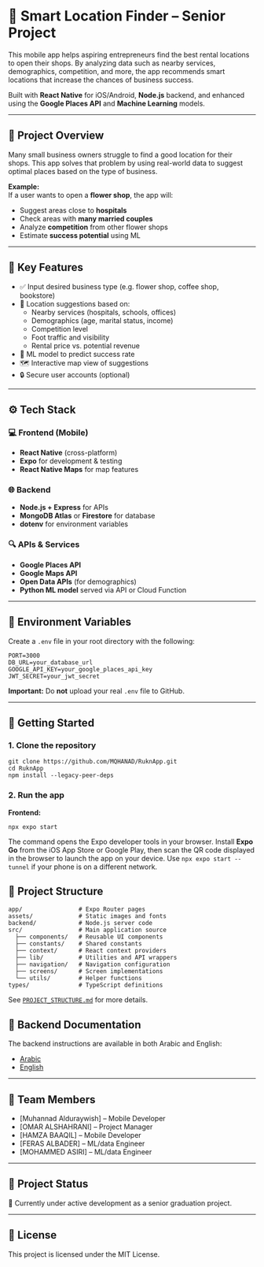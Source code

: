 # 📍 Smart Location Finder – Senior Project

This mobile app helps aspiring entrepreneurs find the best rental locations to open their shops. By analyzing data such as nearby services, demographics, competition, and more, the app recommends smart locations that increase the chances of business success.

Built with **React Native** for iOS/Android, **Node.js** backend, and enhanced using the **Google Places API** and **Machine Learning** models.

---

## 🧠 Project Overview

Many small business owners struggle to find a good location for their shops. This app solves that problem by using real-world data to suggest optimal places based on the type of business.

**Example:**  
If a user wants to open a **flower shop**, the app will:
- Suggest areas close to **hospitals**
- Check areas with **many married couples**
- Analyze **competition** from other flower shops
- Estimate **success potential** using ML

---

## 🌟 Key Features

- ✅ Input desired business type (e.g. flower shop, coffee shop, bookstore)
- 📍 Location suggestions based on:
  - Nearby services (hospitals, schools, offices)
  - Demographics (age, marital status, income)
  - Competition level
  - Foot traffic and visibility
  - Rental price vs. potential revenue
- 🧠 ML model to predict success rate
- 🗺️ Interactive map view of suggestions
- 🔒 Secure user accounts (optional)

---

## ⚙️ Tech Stack

### 💻 Frontend (Mobile)
- **React Native** (cross-platform)
- **Expo** for development & testing
- **React Native Maps** for map features

### 🌐 Backend
- **Node.js + Express** for APIs
- **MongoDB Atlas** or **Firestore** for database
- **dotenv** for environment variables

### 🔍 APIs & Services
- **Google Places API**
- **Google Maps API**
- **Open Data APIs** (for demographics)
- **Python ML model** served via API or Cloud Function

---

## 🔐 Environment Variables

Create a `.env` file in your root directory with the following:

    PORT=3000
    DB_URL=your_database_url
    GOOGLE_API_KEY=your_google_places_api_key
    JWT_SECRET=your_jwt_secret

**Important:** Do **not** upload your real `.env` file to GitHub.

---

## 🚀 Getting Started

### 1. Clone the repository

    git clone https://github.com/MQHANAD/RuknApp.git
    cd RuknApp
    npm install --legacy-peer-deps

### 2. Run the app

**Frontend:**

    npx expo start

The command opens the Expo developer tools in your browser. Install **Expo Go**
from the iOS App Store or Google Play, then scan the QR code displayed in the
browser to launch the app on your device. Use `npx expo start --tunnel` if your
phone is on a different network.

## 📂 Project Structure

```
app/                # Expo Router pages
assets/             # Static images and fonts
backend/            # Node.js server code
src/                # Main application source
  ├── components/   # Reusable UI components
  ├── constants/    # Shared constants
  ├── context/      # React context providers
  ├── lib/          # Utilities and API wrappers
  ├── navigation/   # Navigation configuration
  ├── screens/      # Screen implementations
  └── utils/        # Helper functions
types/              # TypeScript definitions
```

See [`PROJECT_STRUCTURE.md`](PROJECT_STRUCTURE.md) for more details.

## 📖 Backend Documentation

The backend instructions are available in both Arabic and English:

- [Arabic](backend/README.md)
- [English](backend/README_EN.md)

---

## 👥 Team Members

- [Muhannad Alduraywish] – Mobile Developer
- [OMAR ALSHAHRANI] – Project Manager
- [HAMZA BAAQIL] – Mobile Developer
- [FERAS ALBADER] – ML/data Engineer
- [MOHAMMED ASIRI] – ML/data Engineer

---

## 📌 Project Status

📱 Currently under active development as a senior graduation project.

---

## 📄 License

This project is licensed under the MIT License.
